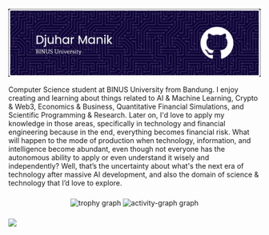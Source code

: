 ![Djuhar Manik](img/djrmanik-header2.jpg)

<p align="left">Computer Science student at BINUS University from Bandung. I enjoy creating and learning about things related to AI & Machine Learning, Crypto & Web3, Economics & Business, Quantitative Financial Simulations, and Scientific Programming & Research. Later on, I'd love to apply my knowledge in those areas, specifically in technology and financial engineering because in the end, everything becomes financial risk. What will happen to the mode of production when technology, information, and intelligence become abundant, even though not everyone has the autonomous ability to apply or even understand it wisely and independently? Well, that’s the uncertainty about what's the next era of technology after massive AI development, and also the domain of science & technology that I’d love to explore.</p>

###

<div align="center">
  <img src="https://github-profile-trophy.vercel.app?username=djrmanik&theme=nord&column=-1&row=1&margin-w=9&margin-h=9&no-bg=false&no-frame=false&order=4" height="150" alt="trophy graph"  />
  <img src="https://github-readme-activity-graph.vercel.app/graph?username=djrmanik&radius=12&theme=nightowl&area=true&order=5&custom_title=Activity&hide_border=false&hide_title=true" height="300" alt="activity-graph graph"  />
</div>

###

<img align="left" src="https://visitor-badge.laobi.icu/badge?page_id=djrmanik.djrmanik&left_color=royalblue&right_color=mediumpurple"  />

###